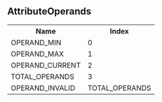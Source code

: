 ## AttributeOperands

<table><tr><th>Name</th><th>Index</th><tr><td>OPERAND_MIN</td><td>0</td></tr><tr><td>OPERAND_MAX</td><td>1</td></tr><tr><td>OPERAND_CURRENT</td><td>2</td></tr><tr><td>TOTAL_OPERANDS</td><td>3</td></tr><tr><td>OPERAND_INVALID</td><td>TOTAL_OPERANDS</td></tr></table>